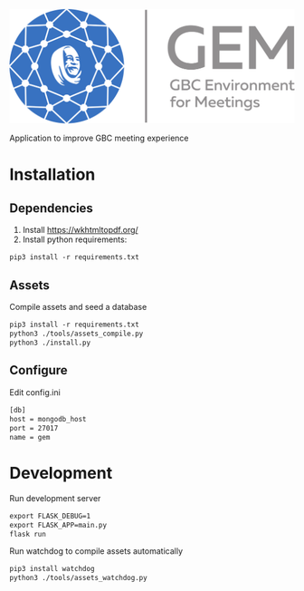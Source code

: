 ![GitHub Logo](/gem/web/static/logo.svg)

Application to improve GBC meeting experience

# Installation
## Dependencies
1. Install https://wkhtmltopdf.org/
2. Install python requirements:
```
pip3 install -r requirements.txt
```

## Assets
Compile assets and seed a database
```
pip3 install -r requirements.txt
python3 ./tools/assets_compile.py
python3 ./install.py
```

## Configure
Edit config.ini
```
[db]
host = mongodb_host
port = 27017
name = gem
```

# Development
Run development server
```
export FLASK_DEBUG=1
export FLASK_APP=main.py
flask run
```

Run watchdog to compile assets automatically
```
pip3 install watchdog
python3 ./tools/assets_watchdog.py
```

